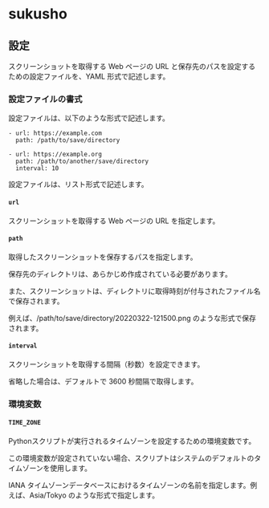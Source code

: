 # sukusho

## 設定
スクリーンショットを取得する Web ページの URL と保存先のパスを設定するための設定ファイルを、YAML 形式で記述します。

### 設定ファイルの書式
設定ファイルは、以下のような形式で記述します。

```
- url: https://example.com
  path: /path/to/save/directory

- url: https://example.org
  path: /path/to/another/save/directory
  interval: 10
```

設定ファイルは、リスト形式で記述します。

#### `url`
スクリーンショットを取得する Web ページの URL を指定します。

#### `path`
取得したスクリーンショットを保存するパスを指定します。

保存先のディレクトリは、あらかじめ作成されている必要があります。

また、スクリーンショットは、ディレクトリに取得時刻が付与されたファイル名で保存されます。

例えば、/path/to/save/directory/20220322-121500.png のような形式で保存されます。

#### `interval`
スクリーンショットを取得する間隔（秒数）を設定できます。

省略した場合は、デフォルトで 3600 秒間隔で取得します。

### 環境変数
#### `TIME_ZONE`
Pythonスクリプトが実行されるタイムゾーンを設定するための環境変数です。

この環境変数が設定されていない場合、スクリプトはシステムのデフォルトのタイムゾーンを使用します。

IANA タイムゾーンデータベースにおけるタイムゾーンの名前を指定します。例えば、Asia/Tokyo のような形式で指定します。